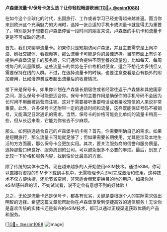 **卢森堡流量卡/保号卡怎么选？让你轻松畅游欧洲[[TG💪+ @esim1088](https://t.me/s/esim1088)]**

在如今这个全球化的时代，出国旅行、工作或者学习已经变得越来越普遍。而当你来到欧洲这个充满魅力的大洲时，选择一张合适的手机卡或流量卡就显得尤为重要了。特别是对于想要在卢森堡停留一段时间的朋友来说，卢森堡的手机卡和流量卡更是不可或缺的选择。

首先，我们来聊聊流量卡。如果你只是短期访问卢森堡，并且主要需求是上网冲浪、刷社交媒体、看视频等，那么流量卡可能是你的最佳选择。目前市面上有许多提供卢森堡流量卡的服务商，它们通常会提供不同套餐的流量包，比如每天、每周或每月的流量限额。这些流量卡的优势在于价格相对便宜，适合不想花太多钱但又需要保持在线的人群。不过，在选择流量卡的时候，也要注意查看是否有额外的附加费用，比如漫游费或者超出流量后的收费情况。

接下来是保号卡。如果你计划在卢森堡长期居住或者经常往返于卢森堡和其他国家之间，那么保号卡可能更适合你。保号卡的主要作用是确保你的手机号码不会因为长时间不用而被运营商注销。这对于需要接听重要电话或者接收短信的人来说非常重要。此外，许多保号卡还附带一定的通话时间和流量，这样既能保证号码不被销号，又能满足日常通讯的需求。当然，保号卡的价格可能会比单纯的流量卡稍高一些，但从长远来看，它能为你省去不少麻烦。

那么，如何挑选适合自己的卢森堡手机卡呢？首先，你需要明确自己的需求。如果是短期旅行，那么流量卡可能就足够了；但如果需要长期使用，尤其是涉及本地生活的方方面面，那么保号卡会更加实用。其次，要关注服务商的信誉和服务质量。选择那些口碑良好、服务周到的公司，可以避免很多不必要的麻烦。最后，别忘了比较一下价格和服务内容，找到性价比最高的方案。

除了传统的实体卡之外，现在越来越多的人开始使用eSIM技术。通过eSIM，你可以直接将虚拟的SIM卡下载到手机中，无需物理卡片即可完成激活和使用。这种技术不仅方便快捷，还能节省空间，非常适合频繁更换目的地的用户。如果你对eSIM感兴趣的话，不妨试试看，说不定会有意想不到的好体验！

总之，无论是流量卡还是保号卡，都各有优劣，关键是要根据个人的实际需求做出明智的选择。希望这篇文章能帮助你在卢森堡享受到便捷高效的通信服务！无论你是喜欢传统的实体卡还是新兴的eSIM技术，都可以通过正规渠道获取优质的产品和服务。

[[TG💪+ @esim1088](https://t.me/s/esim1088) ![Image](https://i.postimg.cc/4NQfJmqS/Snipaste-2025-05-13-00-14-12.png)]